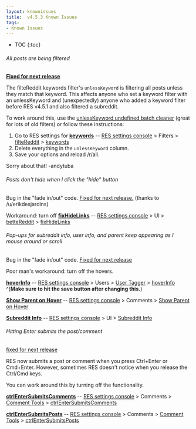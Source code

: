 ```yaml
---
layout: knownissues
title:  v4.5.3 Known Issues
tags:
- Known Issues
---
```


* TOC
{:toc}

###### All posts are being filtered

**[Fixed for next release](https://github.com/honestbleeps/Reddit-Enhancement-Suite/pull/1891)**


The filteReddit keywords filter's `unlessKeyword` is filtering all posts unless they match that keyword.  This affects anyone who set a keyword filter with an unlessKeyword and (unexpectedly) anyone who added a keyword filter before RES v4.5.1 and also filtered a subreddit.

To work around this, use the [unlessKeyword undefined batch cleaner](http://codepen.io/andytuba/full/ZYOxzB/) (great for lots of old filters) or follow these instructions:

1. Go to RES settings for **[keywords](https://www.reddit.com/r/RESissues/wiki/edit/knownissues#!settings/filteReddit/keywords)**
-- [](#gear)
[RES settings console](https://www.reddit.com/r/RESissues/wiki/edit/knownissues#!settings) > Filters > [filteReddit](https://www.reddit.com/r/RESissues/wiki/edit/knownissues#!settings/filteReddit "filteReddit")  > [keywords](https://www.reddit.com/r/RESissues/wiki/edit/knownissues#!settings/filteReddit/keywords)
1. Delete everything in the `unlessKeyword` column.
1. Save your options and reload /r/all.

Sorry about that!  -andytuba

###### Posts don't hide when I click the "hide" button

Bug in the "fade in/out" code. [Fixed for next release.](https://github.com/honestbleeps/Reddit-Enhancement-Suite/pull/1890) (thanks to /u/erikdesjardins)

Workaround: turn off **[fixHideLinks](https://www.reddit.com/r/RESissues/wiki/edit/knownissues#!settings/betteReddit/fixHideLinks)**
-- [](#gear)
[RES settings console](https://www.reddit.com/r/RESissues/wiki/edit/knownissues#!settings) > UI > [betteReddit](https://www.reddit.com/r/RESissues/wiki/edit/knownissues#!settings/betteReddit "betteReddit")  > [fixHideLinks](https://www.reddit.com/r/RESissues/wiki/edit/knownissues#!settings/betteReddit/fixHideLinks)


###### Pop-ups for subreddit info, user info, and parent keep appearing as I mouse around or scroll

Bug in the "fade in/out" code. [Fixed for next release](https://github.com/honestbleeps/Reddit-Enhancement-Suite/issues/1884)


Poor man's workaround: turn off the hovers.


**[hoverInfo](https://www.reddit.com/r/RESissues/wiki/knownissues#!settings/userTagger/hoverInfo)**
-- [](#gear)
[RES settings console](https://www.reddit.com/r/RESissues/wiki/knownissues#!settings) > Users > [User Tagger](https://www.reddit.com/r/RESissues/wiki/knownissues#!settings/userTagger "userTagger")  > [hoverInfo](https://www.reddit.com/r/RESissues/wiki/knownissues#!settings/userTagger/hoverInfo)
^(**Make sure to hit the save button after changing this.**)

**[Show Parent on Hover](https://www.reddit.com/r/RESissues/wiki/knownissues#!settings/showParent)**
-- [](#gear)
[RES settings console](https://www.reddit.com/r/RESissues/wiki/knownissues#!settings) > Comments > [Show Parent on Hover](https://www.reddit.com/r/RESissues/wiki/knownissues#!settings/showParent "showParent")

**[Subreddit Info](https://www.reddit.com/r/RESissues/wiki/knownissues#!settings/subredditInfo)**
-- [](#gear)
[RES settings console](https://www.reddit.com/r/RESissues/wiki/knownissues#!settings) > UI > [Subreddit Info](https://www.reddit.com/r/RESissues/wiki/knownissues#!settings/subredditInfo "subredditInfo")



###### Hitting Enter submits the post/comment

[fixed for next release](https://github.com/honestbleeps/Reddit-Enhancement-Suite/issues/1885)

RES now submits a post or comment when you press  Ctrl+Enter or Cmd+Enter. However, sometimes RES doesn't notice when you release the Ctrl/Cmd keys.

You can work around this by turning off the functionality.

**[ctrlEnterSubmitsComments](https://www.reddit.com/r/RESissues/wiki/edit/knownissues#!settings/commentTools/ctrlEnterSubmitsComments)**
-- [](#gear)
[RES settings console](https://www.reddit.com/r/RESissues/wiki/edit/knownissues#!settings) > Comments > [Comment Tools](https://www.reddit.com/r/RESissues/wiki/edit/knownissues#!settings/commentTools "commentTools")  > [ctrlEnterSubmitsComments](https://www.reddit.com/r/RESissues/wiki/edit/knownissues#!settings/commentTools/ctrlEnterSubmitsComments)

**[ctrlEnterSubmitsPosts](https://www.reddit.com/r/RESissues/wiki/edit/knownissues#!settings/commentTools/ctrlEnterSubmitsPosts)**
-- [](#gear)
[RES settings console](https://www.reddit.com/r/RESissues/wiki/edit/knownissues#!settings) > Comments > [Comment Tools](https://www.reddit.com/r/RESissues/wiki/edit/knownissues#!settings/commentTools "commentTools")  > [ctrlEnterSubmitsPosts](https://www.reddit.com/r/RESissues/wiki/edit/knownissues#!settings/commentTools/ctrlEnterSubmitsPosts)

